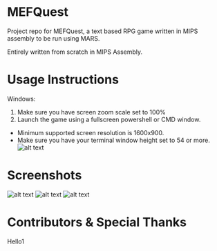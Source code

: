 # MEFQuest
Project repo for MEFQuest, a text based RPG game written in MIPS assembly to be run using MARS.

Entirely written from scratch in MIPS Assembly.



# Usage Instructions
Windows:
1) Make sure you have screen zoom scale set to 100%
2) Launch the game using a fullscreen powershell or CMD window.
* Minimum supported screen resolution is 1600x900.
* Make sure you have your terminal window height set to 54 or more.
![alt text](https://files.catbox.moe/i7qeus.PNG)



# Screenshots
![alt text](https://files.catbox.moe/3d35dp.PNG)
![alt text](https://files.catbox.moe/diz97f.PNG)
![alt text](https://files.catbox.moe/q6s2ix.PNG)


# Contributors & Special Thanks
Hello1
